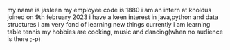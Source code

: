 my name is jasleen
my employee code is 1880
i am an intern at knoldus joined on 9th february 2023
i have a keen interest in java,python and data structures
i am very fond of learning new things
currently i am learning table tennis
my hobbies are cooking, music and dancing(when no audience is there ;-p)
